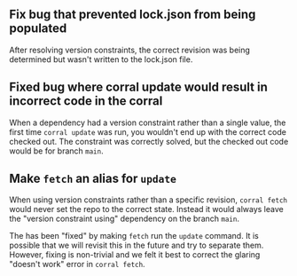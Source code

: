 ## Fix bug that prevented lock.json from being populated

After resolving version constraints, the correct revision was being determined but wasn't written to the lock.json file.

## Fixed bug where corral update would result in incorrect code in the corral

When a dependency had a version constraint rather than a single value, the first time `corral update` was run, you wouldn't end up with the correct code checked out. The constraint was correctly solved, but the checked out code would be for branch `main`.

## Make `fetch` an alias for `update`

When using version constraints rather than a specific revision, `corral fetch` would never set the repo to the correct state. Instead it would always leave the "version constraint using" dependency on the branch `main`.

The has been "fixed" by making `fetch` run the `update` command. It is possible that we will revisit this in the future and try to separate them. However, fixing is non-trivial and we felt it best to correct the glaring "doesn't work" error in `corral fetch`.

